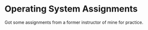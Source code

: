 # Operating System Assignments

Got some assignments from a former instructor of mine for practice.
